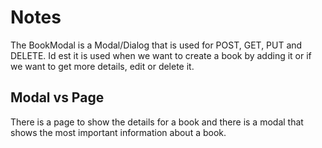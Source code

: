 # Notes

The BookModal is a Modal/Dialog that is used for POST, GET, PUT and DELETE. Id est it is used when we want to create a book by adding it or if we want to get more details, edit or delete it.

## Modal vs Page

There is a page to show the details for a book and there is a modal that shows the most important information about a book.
